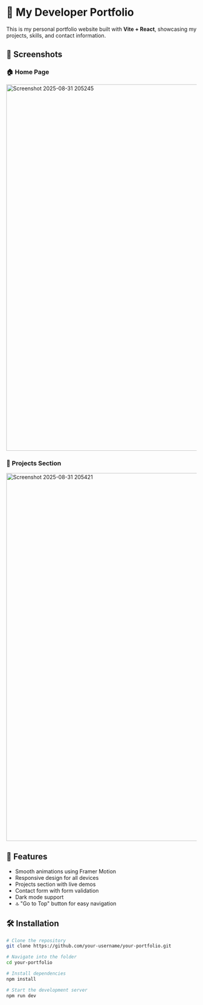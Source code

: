 # 💼 My Developer Portfolio

This is my personal portfolio website built with **Vite + React**, showcasing my projects, skills, and contact information.
## 📸 Screenshots

### 🏠 Home Page
<img width="1915" height="970" alt="Screenshot 2025-08-31 205245" src="https://github.com/user-attachments/assets/53389b59-e122-473d-a8bb-8502b9e3370d" />


### 📂 Projects Section
<img width="1907" height="974" alt="Screenshot 2025-08-31 205421" src="https://github.com/user-attachments/assets/72e533fc-a973-4ca9-aaeb-ed6343bf3e69" />



## 🚀 Features

- Smooth animations using Framer Motion
- Responsive design for all devices
- Projects section with live demos
- Contact form with form validation
- Dark mode support
- 🔝 "Go to Top" button for easy navigation



## 🛠️ Installation

```bash
# Clone the repository
git clone https://github.com/your-username/your-portfolio.git

# Navigate into the folder
cd your-portfolio

# Install dependencies
npm install

# Start the development server
npm run dev
